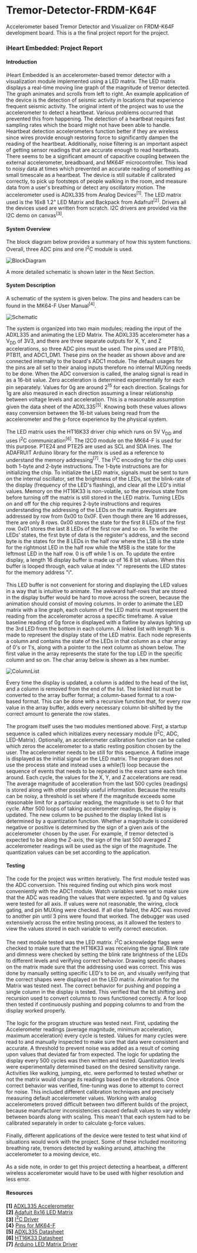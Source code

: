 # Tremor-Detector-FRDM-K64F
Accelerometer based Tremor Detector and Visualizer on FRDM-K64F development board. This is a the final project report for the project.

### <b>iHeart Embedded: Project Report</b>

#### Introduction

iHeart Embedded is an accelerometer-based tremor detector with a visualization module implemented using a LED matrix. The LED matrix displays a real-time moving line graph of the magnitude of tremor detected. The graph animates and scrolls from left to right. An example application of the device is the detection of seismic activity in locations that experience frequent seismic activity. The original intent of the project was to use the accelerometer to detect a heartbeat. Various problems occurred that prevented this from happening. The detection of a heartbeat requires fast sampling rates which the board might not have been able to handle. Heartbeat detection accelerometers function better if they are wireless since wires provide enough restoring force to significantly dampen the reading of the heartbeat. Additionally, noise filtering is an important aspect of getting sensor readings that are accurate enough to read heartbeats. There seems to be a significant amount of capacitive coupling between the external accelerometer, breadboard, and MK64F microcontroller. This lead to noisy data at times which prevented an accurate reading of something as small timescale as a heartbeat. The device is still suitable if calibrated correctly, to pick up footsteps of people walking in the room, and measure data from a user's breathing or detect any oscillatory motion. The accelerometer used is ADXL335 from Analog Devices<sup>[1]</sup>. The LED matrix used is the 16x8 1.2" LED Matrix and Backpack from Adafruit<sup>[2]</sup>. Drivers all the devices used are written from scratch. I2C drivers are provided via the I2C demo on canvas<sup>[3]</sup>.
<br>
#### System Overview

The block diagram below provides a summary of how this system functions. Overall, three ADC pins and one I<sup>2</sup>C module is used.




![BlockDiagram](images/3140BlockDiagram.jpg)



A more detailed schematic is shown later in the Next Section.

#### System Description

A schematic of the system is given below. The pins and headers can be found in the MK64-F User Manual<sup>[4]</sup>.


![Schematic](images/Schematic.JPG)



The system is organized into two main modules; reading the input of the ADXL335 and animating the LED Matrix. The ADXL335 accelerometer has a V<sub>DD</sub> of 3V3, and there are three separate outputs for X, Y, and Z accelerations, so three ADC pins must be used. The pins used are PTB10, PTB11, and ADC1_DM1. These pins on the header as shown above and are connected internally to the board's ADC1 module. The default usages for the pins are all set to their analog inputs therefore no internal MUXing needs to be done. When the ADC conversion is called, the analog signal is read in as a 16-bit value. Zero acceleration is determined experimentally for each pin separately. Values for 0g are around 2<sup>15</sup> for each direction. Scalings for 1g are also measured in each direction assuming a linear relationship between voltage levels and acceleration. This is a reasonable assumption given the data sheet of the ADXL335<sup>[5]</sup>. Knowing both these values allows easy conversion between the 16-bit values being read from the accelerometer and the g-force experience by the physical system.
<br>
<br>
The LED matrix uses the HT16K33 driver chip which runs on 5V V<sub>DD</sub> and uses I<sup>2</sup>C communication<sup>[6]</sup>. The I2C0 module on the MK64-F is used for this purpose. PTE24 and PTE25 are used as SCL and SDA lines. The ADAFRUIT Arduino library for the matrix is used as a reference to understand the memory addressing<sup>[7]</sup>. The I<sup>2</sup>C encoding for the chip uses both 1-byte and 2-byte instructions. The 1-byte instructions are for initializing the chip. To initialize the LED matrix, signals must be sent to turn on the internal oscillator, set the brightness of the LEDs, set the blink-rate of the display (frequency of the LED's flashing), and clear all the LED's initial values. Memory on the HT16K33 is non-volatile, so the previous state from before turning off the matrix is still stored in the LED matrix. Turning LEDs on and off for the chip requires 2-byte instructions and requires understanding the addressing of the LEDs on the matrix. Registers are addressed by row from 0x00 to 0x0F. Even though there are 16 addresses, there are only 8 rows. 0x00 stores the state for the first 8 LEDs of the first row. 0x01 stores the last 8 LEDs of the first row and so on. To write the LEDs' states, the first byte of data is the register's address, and the second byte is the states for the 8 LEDs in the half row where the LSB is the state for the rightmost LED in the half row while the MSB is the state for the leftmost LED in the half row. 0 is off while 1 is on. To update the entire display, a length 16 display buffer is made up of 16 8 bit values. When this buffer is looped through, each value at index "i" represents the LED states for the memory address "i".
<br>
<br>
This LED buffer is not convenient for storing and displaying the LED values in a way that is intuitive to animate. The awkward half-rows that are stored in the display buffer would be hard to move across the screen, because the animation should consist of moving columns. In order to animate the LED matrix with a line graph, each column of the LED matrix must represent the reading from the accelerometer across a specific timeframe. A value baseline reading of 0g force is displayed with a flatline by always lighting up the 3rd LED from the bottom in each column. A linked list with length 16 is made to represent the display state of the LED matrix. Each node represents a column and contains the state of the LEDs in that column as a char array of 0's or 1's, along with a pointer to the next column as shown below. The first value in the array represents the state for the top LED in the specific column and so on. The char array below is shown as a hex number.


![ColumnList](images/ColumnList.jpeg)


Every time the display is updated, a column is added to the head of the list, and a column is removed from the end of the list. The linked list must be converted to the array buffer format; a column-based format to a row-based format. This can be done with a recursive function that, for every row value in the array buffer, adds every necessary column bit-shifted by the correct amount to generate the row states.
<br>
<br>
The program itself uses the two modules mentioned above. First, a startup sequence is called which initializes every necessary module (I<sup>2</sup>C, ADC, LED-Matrix). Optionally, an accelerometer calibration function can be called which zeros the accelerometer to a static resting position chosen by the user. The accelerometer needs to be still for this sequence. A flatline image is displayed as the initial signal on the LED matrix. The program does not use the process state and instead uses a while(1) loop because the sequence of events that needs to be repeated is the exact same each time around. Each cycle, the values for the X, Y, and Z accelerations are read. The average magnitude of acceleration from the last 500 cycles (readings) is stored along with other possibly useful information. Because the results can be noisy, a threshold is set where if the magnitude exceeds some reasonable limit for a particular reading, the magnitude is set to 0 for that cycle. After 500 loops of taking accelerometer readings, the display is updated. The new column to be pushed to the display linked list is determined by a quantization function. Whether a magnitude is considered negative or positive is determined by the sign of a given axis of the accelerometer chosen by the user. For example, if tremor detected is expected to be along the Z-axis, the sign of the last 500 averaged Z accelerometer readings will be used as the sign of the magnitude. The quantization values can be set according to the application.

#### Testing

The code for the project was written iteratively. The first module tested was the ADC conversion. This required finding out which pins work most conveniently with the ADC1 module. Watch variables were set to make sure that the ADC was reading the values that were expected. 1g and 0g values were tested for all axis. If values were not reasonable, the wiring, clock gating, and pin MUXing were checked. If all else failed, the ADC was moved to another pin until 3 pins were found that worked. The debugger was used extensively across the entire testing process, as it allowed the testers to view the values stored in each variable to verify correct execution.
<br>
<br>
The next module tested was the LED matrix. I<sup>2</sup>C acknowledge flags were checked to make sure that the HT16K33 was receiving the signal. Blink rate and dimness were checked by setting the blink rate brightness of the LEDs to different levels and verifying correct behavior. Drawing specific shapes on the matrix made sure that the addressing used was correct. This was done by manually setting specific LED's to be on, and visually verifying that the correct shapes were displayed on the LED matrix. Animation for the Matrix was tested next. The correct behavior for pushing and popping a single column in the display is tested. This verified that the bit shifting and recursion used to convert columns to rows functioned correctly. A for loop then tested if continuously pushing and popping columns to and from the display worked properly.
<br>
<br>
The logic for the program structure was tested next. First, updating the Accelerometer readings (average magnitude, minimum acceleration, maximum acceleration) every cycle is tested. Values for many cycles were read to and manually inspected to make sure that data were consistent and accurate. A threshold to prevent noise was added as a result of coming upon values that deviated far from expected. The logic for updating the display every 500 cycles was then written and tested. Quantization levels were experimentally determined based on the desired sensitivity range. Activities like walking, jumping, etc. were performed to tested whether or not the matrix would change its readings based on the vibrations. Once correct behavior was verified, fine-tuning was done to attempt to correct for noise. This included different calibration techniques and precisely measuring default accelerometer values. Working with analog accelerometers proved difficult between two different builds of the project, because manufacturer inconsistencies caused default values to vary widely between boards along with scaling. This mean't that each system had to be calibrated separately in order to calculate g-force values.
<br>
<br>
Finally, different applications of the device were tested to test what kind of situations would work with the project. Some of these included monitoring breathing rate, tremors detected by walking around, attaching the accelerometer to a moving device, etc.
<br>
<br>
As a side note, in order to get this project detecting a heartbeat, a different wireless accelerometer would have to be used with higher resolution and less error.

#### Resources

<b>[1]</b> [ADXL335 Accelerometer](https://www.sparkfun.com/products/9269)
<br>
<b>[2]</b> [Adafuit 8x16 LED Matrix](https://www.adafruit.com/product/2035)
<br>
<b>[3]</b> [I<sup>2</sup>C Driver](https://github.coecis.cornell.edu/ece3140-sp2020/3140_accel)
<br>
<b>[4}</b> [Pins for MK64-F](https://os.mbed.com/media/uploads/GregC/frdm-k64f_ug_rev0.1.pdf)
<br>
<b>[5]</b> [ADXL335 Datasheet](https://www.analog.com/media/en/technical-documentation/data-sheets/ADXL335.pdf)
<br>
<b>[6]</b> [HT16K33 Datasheet](https://cdn-shop.adafruit.com/datasheets/ht16K33v110.pdf)
<br>
<b>[7]</b> [Arduino LED Matrix Driver](https://github.com/adafruit/Adafruit_LED_Backpack)
